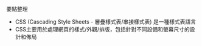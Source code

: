 要點整理
- CSS (Cascading Style Sheets - 層疊樣式表/串接樣式表) 是一種樣式表語言
- CSS主要用於處理網頁的樣式/外觀/排版，包括針對不同設備和螢幕尺寸的設計和佈局